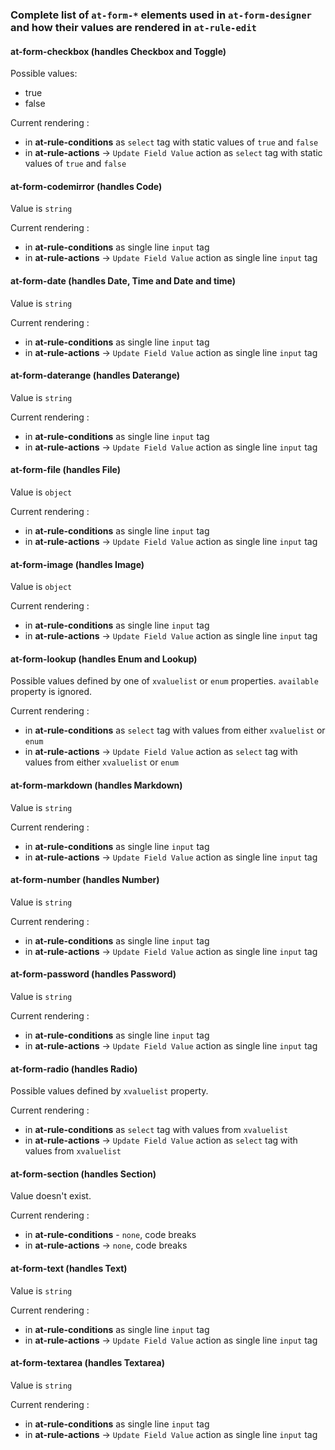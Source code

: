 ### Complete list of `at-form-*` elements used in `at-form-designer` and how their values are rendered in `at-rule-edit`


#### at-form-checkbox (handles Checkbox and Toggle)

Possible values:
* true
* false

Current rendering :
* in **at-rule-conditions** as `select` tag with static values of `true` and `false`
* in **at-rule-actions** -> `Update Field Value` action as `select` tag with static values of `true` and `false`

#### at-form-codemirror (handles Code)

Value is `string`

Current rendering :
* in **at-rule-conditions** as single line `input` tag
* in **at-rule-actions** -> `Update Field Value` action as single line `input` tag

#### at-form-date (handles Date, Time and Date and time)

Value is `string`

Current rendering :
* in **at-rule-conditions** as single line `input` tag
* in **at-rule-actions** -> `Update Field Value` action as single line `input` tag

#### at-form-daterange (handles Daterange)

Value is `string`

Current rendering :
* in **at-rule-conditions** as single line `input` tag
* in **at-rule-actions** -> `Update Field Value` action as single line `input` tag

#### at-form-file (handles File)

Value is `object`

Current rendering :
* in **at-rule-conditions** as single line `input` tag
* in **at-rule-actions** -> `Update Field Value` action as single line `input` tag

#### at-form-image (handles Image)

Value is `object`

Current rendering :
* in **at-rule-conditions** as single line `input` tag
* in **at-rule-actions** -> `Update Field Value` action as single line `input` tag

#### at-form-lookup (handles Enum and Lookup)

Possible values defined by one of `xvaluelist` or `enum` properties. `available` property is ignored.

Current rendering :
* in **at-rule-conditions** as `select` tag with values from either `xvaluelist` or `enum`
* in **at-rule-actions** -> `Update Field Value` action as `select` tag with values from either `xvaluelist` or `enum`

#### at-form-markdown (handles Markdown)

Value is `string`

Current rendering :
* in **at-rule-conditions** as single line `input` tag
* in **at-rule-actions** -> `Update Field Value` action as single line `input` tag

#### at-form-number (handles Number)

Value is `string`

Current rendering :
* in **at-rule-conditions** as single line `input` tag
* in **at-rule-actions** -> `Update Field Value` action as single line `input` tag

#### at-form-password (handles Password)

Value is `string`

Current rendering :
* in **at-rule-conditions** as single line `input` tag
* in **at-rule-actions** -> `Update Field Value` action as single line `input` tag

#### at-form-radio (handles Radio)

Possible values defined by `xvaluelist` property.

Current rendering :
* in **at-rule-conditions** as `select` tag with values from `xvaluelist`
* in **at-rule-actions** -> `Update Field Value` action as `select` tag with values from `xvaluelist`

#### at-form-section (handles Section)

Value doesn't exist.

Current rendering :
* in **at-rule-conditions** - `none`, code breaks
* in **at-rule-actions** -> `none`, code breaks

#### at-form-text (handles Text)

Value is `string`

Current rendering :
* in **at-rule-conditions** as single line `input` tag
* in **at-rule-actions** -> `Update Field Value` action as single line `input` tag


#### at-form-textarea (handles Textarea)

Value is `string`

Current rendering :
* in **at-rule-conditions** as single line `input` tag
* in **at-rule-actions** -> `Update Field Value` action as single line `input` tag
